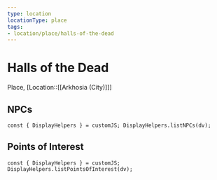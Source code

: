 ```yaml
---
type: location
locationType: place
tags: 
- location/place/halls-of-the-dead
---
```


# Halls of the Dead
Place, [Location::[[Arkhosia (City)]]]


## NPCs
```dataviewjs
const { DisplayHelpers } = customJS; DisplayHelpers.listNPCs(dv);
```

## Points of Interest
```dataviewjs
const { DisplayHelpers } = customJS; DisplayHelpers.listPointsOfInterest(dv);
```
